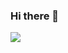 ### Hi there 👋

<!--
**Flagsmasher/Flagsmasher** is a ✨ _special_ ✨ repository because its `README.md` (this file) appears on your GitHub profile.

Here are some ideas to get you started:

- 🔭 I’m currently working on ...
- 🌱 I’m currently learning ...
- 👯 I’m looking to collaborate on ...
- 🤔 I’m looking for help with ...
- 💬 Ask me about ...
- 📫 How to reach me: ...
- 😄 Pronouns: ...
- ⚡ Fun fact: ...
-->

<img align="center" src = "https://github-readme-stats.vercel.app/api?username=Flagsmasher&&show_icons=true&title_color=ffffff&icon_color=bb2acf&text_color=daf7dc&bg_color=108383">
